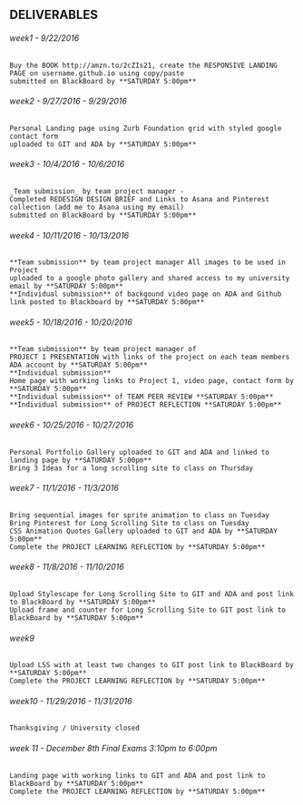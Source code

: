 ## DELIVERABLES
###### week1  -  9/22/2016
```
Buy the BOOK http://amzn.to/2cZIs21, create the RESPONSIVE LANDING PAGE on username.github.io using copy/paste
submitted on BlackBoard by **SATURDAY 5:00pm**
```
###### week2  -  9/27/2016 - 9/29/2016
```
Personal Landing page using Zurb Foundation grid with styled google contact form 
uploaded to GIT and ADA by **SATURDAY 5:00pm**
```
###### week3  -  10/4/2016 - 10/6/2016
```
_Team submission_ by team project manager - 
Completed REDESIGN DESIGN BRIEF and Links to Asana and Pinterest collection (add me to Asana using my email) 
submitted on BlackBoard by **SATURDAY 5:00pm**
```
###### week4  -  10/11/2016 - 10/13/2016
```
**Team submission** by team project manager All images to be used in Project 
uploaded to a google photo gallery and shared access to my university email by **SATURDAY 5:00pm**
**Individual submission** of backgound video page on ADA and Github
link posted to Blackboard by **SATURDAY 5:00pm**
```
###### week5  -  10/18/2016 - 10/20/2016
```
**Team submission** by team project manager of 
PROJECT 1 PRESENTATION with links of the project on each team members ADA account by **SATURDAY 5:00pm**
**Individual submission** 
Home page with working links to Project 1, video page, contact form by **SATURDAY 5:00pm**
**Individual submission** of TEAM PEER REVIEW **SATURDAY 5:00pm**
**Individual submission** of PROJECT REFLECTION **SATURDAY 5:00pm**
```
###### week6  -  10/25/2016 - 10/27/2016
```
Personal Portfolio Gallery uploaded to GIT and ADA and linked to landing page by **SATURDAY 5:00pm**
Bring 3 Ideas for a long scrolling site to class on Thursday
```
###### week7  -  11/1/2016 - 11/3/2016
```
Bring sequential images for sprite animation to class on Tuesday
Bring Pinterest for Long Scrolling Site to class on Tuesday
CSS Animation Quotes Gallery uploaded to GIT and ADA by **SATURDAY 5:00pm**
Complete the PROJECT LEARNING REFLECTION by **SATURDAY 5:00pm**
```
###### week8  -  11/8/2016 - 11/10/2016
```
Upload Stylescape for Long Scrolling Site to GIT and ADA and post link to BlackBoard by **SATURDAY 5:00pm**
Upload frame and counter for Long Scrolling Site to GIT post link to BlackBoard by **SATURDAY 5:00pm**
```
###### week9
```
Upload LSS with at least two changes to GIT post link to BlackBoard by **SATURDAY 5:00pm**
Complete the PROJECT LEARNING REFLECTION by **SATURDAY 5:00pm**
```
###### week10  -  11/29/2016 - 11/31/2016
```
Thanksgiving / University closed
```
###### week 11 - December 8th Final Exams 3:10pm to 6:00pm
```
Landing page with working links to GIT and ADA and post link to BlackBoard by **SATURDAY 5:00pm**
Complete the PROJECT LEARNING REFLECTION by **SATURDAY 5:00pm**
```
